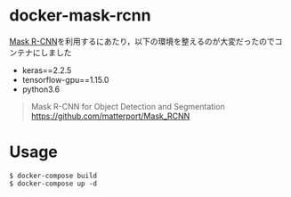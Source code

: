 # docker-mask-rcnn

[Mask R-CNN](https://arxiv.org/abs/1703.06870)を利用するにあたり，以下の環境を整えるのが大変だったのでコンテナにしました

- keras==2.2.5
- tensorflow-gpu==1.15.0
- python3.6


> Mask R-CNN for Object Detection and Segmentation
> https://github.com/matterport/Mask_RCNN

# Usage

```
$ docker-compose build
$ docker-compose up -d
```
